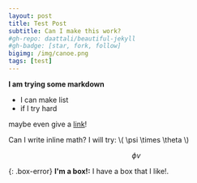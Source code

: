 ```yaml
---
layout: post
title: Test Post
subtitle: Can I make this work?
#gh-repo: daattali/beautiful-jekyll
#gh-badge: [star, fork, follow]
bigimg: /img/canoe.png
tags: [test]
---
```


**I am trying some markdown**

* I can make list
* if I try hard

maybe even give a [link](http://www.google.com)!

Can I write inline math? I will try: \\( \psi \times \theta \\)

$$ \phi v$$

{: .box-error}
**I'm a box!:** I have a box that I like!.
